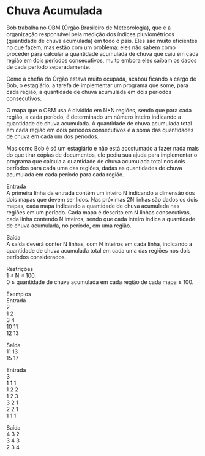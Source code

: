 # Chuva Acumulada
Bob trabalha no OBM (Órgão Brasileiro de Meteorologia), que é a organização responsável pela medição dos índices pluviométricos (quantidade de chuva acumulada) em todo o país. Eles são muito eficientes no que fazem, mas estão com um problema: eles não sabem como proceder para calcular a quantidade acumulada de chuva que caiu em cada região em dois períodos consecutivos, muito embora eles saibam os dados de cada período separadamente.<br>

Como a chefia do Órgão estava muito ocupada, acabou ficando a cargo de Bob, o estagiário, a tarefa de implementar um programa que some, para cada região, a quantidade de chuva acumulada em dois períodos consecutivos.<br>

O mapa que o OBM usa é dividido em N×N regiões, sendo que para cada região, a cada período, é determinado um número inteiro indicando a quantidade de chuva acumulada. A quantidade de chuva acumulada total em cada região em dois períodos consecutivos é a soma das quantidades de chuva em cada um dos períodos.<br>

Mas como Bob é só um estagiário e não está acostumado a fazer nada mais do que tirar cópias de documentos, ele pediu sua ajuda para implementar o programa que calcula a quantidade de chuva acumulada total nos dois períodos para cada uma das regiões, dadas as quantidades de chuva acumulada em cada período para cada região.<br>


Entrada<br>
A primeira linha da entrada contém um inteiro N indicando a dimensão dos dois mapas que devem ser lidos. Nas próximas 2N linhas são dados os dois mapas, cada mapa indicando a quantidade de chuva acumulada nas regiões em um período. Cada mapa é descrito em N linhas consecutivas, cada linha contendo N inteiros, sendo que cada inteiro indica a quantidade de chuva acumulada, no período, em uma região.<br>


Saída<br>
A saída deverá conter N linhas, com N inteiros em cada linha, indicando a quantidade de chuva acumulada total em cada uma das regiões nos dois períodos considerados.<br>


Restrições<br>
1 ≤ N ≤ 100.<br>
0 ≤ quantidade de chuva acumulada em cada região de cada mapa ≤ 100.<br>

Exemplos<br>
Entrada<br>
2<br>
1 2<br>
3 4<br>
10 11<br>
12 13<br>

Saída<br>
11 13<br>
15 17<br>

Entrada<br>
3<br>
1 1 1<br>
1 2 2<br>
1 2 3<br>
3 2 1<br>
2 2 1<br>
1 1 1<br>

Saída<br>
4 3 2<br>
3 4 3<br>
2 3 4